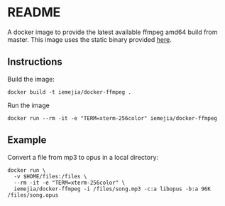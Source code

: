 # README

A docker image to provide the latest available ffmpeg amd64 build from master.
This image uses the static binary provided
[here](https://johnvansickle.com/ffmpeg/).

## Instructions

Build the image:

    docker build -t iemejia/docker-ffmpeg .

Run the image

    docker run --rm -it -e "TERM=xterm-256color" iemejia/docker-ffmpeg

## Example

Convert a file from mp3 to opus in a local directory:

    docker run \
      -v $HOME/files:/files \
      --rm -it -e "TERM=xterm-256color" \
      iemejia/docker-ffmpeg -i /files/song.mp3 -c:a libopus -b:a 96K /files/song.opus
